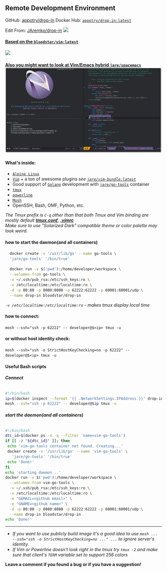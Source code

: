 ## Remote Development Environment
GitHub: [appotry/drop-in](https://github.com/appotry/drop-in)
Docker Hub: [`appotry/drop-in:latest`](https://hub.docker.com/r/bloodstar/drop-in)

Edit From: [JAremko/drop-in](https://github.com/JAremko/drop-in)
[![](http://i.imgur.com/RVTlBBO.png)](http://i.imgur.com/RVTlBBO.png)

#### [Based on the `bloodstar/vim:latest`](https://hub.docker.com/r/bloodstar/vim/)   
[![](http://i.imgur.com/G6KybVM.png)](http://i.imgur.com/G6KybVM.png) 

#### [Also you might want to look at Vim/Emacs hybrid `jare/spacemacs`](https://hub.docker.com/r/jare/spacemacs/)    [![](https://raw.githubusercontent.com/syl20bnr/spacemacs/master/doc/img/spacemacs-python.png)](https://raw.githubusercontent.com/syl20bnr/spacemacs/master/doc/img/spacemacs-python.png) 

#### What's inside:
  - [`Alpine Linux`](http://www.alpinelinux.org/)
  - [`Vim`](http://www.vim.org/) + a ton of awesome plugins *see [`jare/vim-bundle:latest`](https://hub.docker.com/r/jare/vim-bundle/)*
  - Good support of [`Golang`](https://golang.org/) development with [`jare/go-tools`](https://hub.docker.com/r/jare/go-tools/) container
  - [`tmux`](https://tmux.github.io/)
  - [`powerline`](https://powerline.readthedocs.io)
  - [`Mosh`](https://mosh.mit.edu/)
  - OpenSSH, Bash, OMF, Python, etc.

*The Tmux prefix is `C-q` other than that both Tmux and Vim binding are mostly default  [**tmux.conf**](https://github.com/JAremko/drop-in/blob/master/tmux.conf), [**.vimrc**](https://github.com/JAremko/alpine-vim/blob/master/.vimrc)*  
*Make sure to use "Solarized Dark" compatible theme or color palette may look weird.*  
#### how to start the daemon(and all containers)
```sh
  docker create -v '/usr/lib/go' --name go-tools \
  'jare/go-tools' '/bin/true'

  docker run -v $('pwd'):/home/developer/workspace \
  --volumes-from go-tools \
  -v ~/.ssh/pub_rsa:/etc/ssh_keys:ro \
  -v /etc/localtime:/etc/localtime:ro \
  -d -p 80:80 -p 8080:8080 -p 62222:62222 -p 60001:60001/udp \
  --name drop-in bloodstar/drop-in
```
  *`-v /etc/localtime:/etc/localtime:ro` - makes tmux display local time*
#### how to connect:  
  `mosh --ssh="ssh -p 62222" -- developer@$<ip> tmux -u`
#### or without host identity check:  
  `mosh --ssh="ssh -o StrictHostKeyChecking=no -p 62222" -- developer@$<ip> tmux -u`
  
#### Useful Bash scripts
###### **Connect**
```bash
#!/bin/bash
ip=$(docker inspect --format '{{ .NetworkSettings.IPAddress }}' drop-in)
mosh --ssh="ssh -p 62222" -- developer@$ip tmux -u
```
###### **start the daemon(and all containers)**
```bash
#!/bin/bash
dtc_id=$(docker ps -a -q --filter 'name=vim-go-tools')
if [[ -z "${dtc_id}" ]]; then
 echo 'vim-go-tools container not found. Creating...'
 docker create -v '/usr/lib/go' --name 'vim-go-tools' \
   'jare/go-tools' '/bin/true'
 echo 'Done!'
fi
echo 'starting daemon...'
docker run -v $('pwd'):/home/developer/workspace \
  --volumes-from vim-go-tools \
  -v ~/.ssh/pub_rsa:/etc/ssh_keys:ro \
  -v /etc/localtime:/etc/localtime:ro \
  -e "GEMAIL=<github email>" \
  -e "GNAME=<github name>" \
  -d -p 80:80 -p 8080:8080 -p 62222:62222 -p 60001:60001/udp \
  --name drop-in bloodstar/drop-in
echo 'Done!'
```
* * * * * * * * * * * * * * * * * * * * * * * * * * * * * * * * * * * * * * * * * * * * * * * * * * * * * * * * * * * 
  - *If you want to use publicly build image it's a good idea to use `mosh ... --ssh="ssh -o StrictHostKeyChecking=no ..." ...` to ignore server's identity.*
  - *If Vim or Powerline doesn't look right in the tmux try `tmux -2` and make sure that client's `TERM` variable set to support 256 colors*

 **Leave a comment if you found a bug or if you have a suggestion!**
